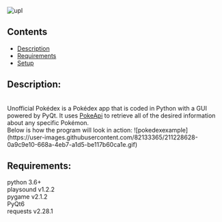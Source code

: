 ![upl](https://user-images.githubusercontent.com/82133365/211179823-4cc45781-a49c-4dfa-8868-784662c04a66.png)


## Contents
* [Description](#description)
* [Requirements](#requirements)
* [Setup](#setup)

## Description:
<br>
Unofficial Pokédex is a Pokédex app that is coded in Python with a GUI powered by PyQt. It uses <a href="https://pokeapi.co">PokeApi</a> to retrieve all of the desired information about any specific Pokémon.
<br>
Below is how the program will look in action:
![pokedexexample](https://user-images.githubusercontent.com/82133365/211228628-0a9c9e10-668a-4eb7-a1d5-be117b60ca1e.gif)




## Requirements:
python 3.6+
<br>
playsound v1.2.2
<br>
pygame v2.1.2
<br>
PyQt6
<br>
requests v2.28.1
